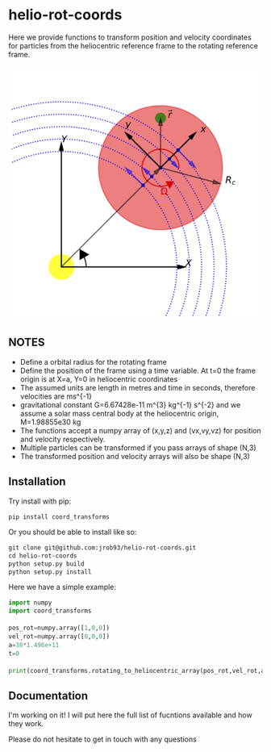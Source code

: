 # helio-rot-coords
Here we provide functions to transform position and velocity coordinates for particles from the heliocentric reference frame to the rotating reference frame.

![alt text](https://github.com/jrob93/helio-rot-coords/blob/master/2d_Hill_fig_2.png)

NOTES
--------

* Define a orbital radius for the rotating frame
* Define the position of the frame using a time variable. At t=0 the frame origin is at X=a, Y=0 in heliocentric coordinates
* The assumed units are length in metres and time in seconds, therefore velocities are ms^{-1} 
* gravitational constant G=6.67428e-11 m^{3} kg^{-1} s^{-2} and we assume a solar mass central body at the heliocentric origin, M=1.98855e30 kg
* The functions accept a numpy array of (x,y,z) and (vx,vy,vz) for position and velocity respectively.
* Multiple particles can be transformed if you pass arrays of shape (N,3)
* The transformed position and velocity arrays will also be shape (N,3)

Installation
-----------------------
Try install with pip:
```
pip install coord_transforms
```
Or you should be able to install like so:
```
git clone git@github.com:jrob93/helio-rot-coords.git
cd helio-rot-coords
python setup.py build
python setup.py install
```

Here we have a simple example:

```python
import numpy
import coord_transforms

pos_rot=numpy.array([1,0,0])
vel_rot=numpy.array([0,0,0])
a=30*1.496e+11   
t=0

print(coord_transforms.rotating_to_heliocentric_array(pos_rot,vel_rot,a,t))
```

Documentation
-------------
I'm working on it! I will put here the full list of fucntions available and how they work.

Please do not hesitate to get in touch with any questions
